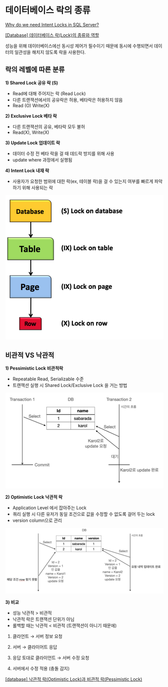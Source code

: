 # 데이터베이스 락의 종류

[Why do we need Intent Locks in SQL Server?](https://www.sqlpassion.at/archive/2016/05/16/why-do-we-need-intent-locks-in-sql-server/)

[[Database] 데이터베이스 락(Lock)의 종류와 역할](https://velog.io/@koo8624/Database-데이터베이스-락Lock의-종류와-역할)

성능을 위해 데이터베이스에선 동시성 제어가 필수이기 때문에 동시에 수행되면서 데이터의 일관성을 해치지 않도록 락을 사용한다.

## **락의 레벨에 따른 분류**

**1) Shared Lock 공유 락 (S)**

- Read에 대해 주어지는 락 (Read Lock)
- 다른 트랜잭션에서의 공유락은 허용, 베타락은 허용하지 않음
- Read (O) Write(X)

**2) Exclusive Lock 베타 락**

- 다른 트랜잭션의 공유, 베타락 모두 불허
- Read(X), Write(X)

**3) Update Lock 업데이트 락**

- 데이터 수정 전 베타 락을 걸 때 데드락 방지를 위해 사용
- update where 과정에서 실행됨

**4) Intent Lock 내재 락**

- 사용자가 요청한 범위에 대한 락(ex, 테이블 락)을 걸 수 있는지 여부를 빠르게 파악하기 위해 사용되는 락

![dblock01.png](../_resources/dblock01.png)

## 비관적 VS 낙관적

**1) Pessimistic Lock 비관적락**

- Repeatable Read, Serializable 수준
- 트랜잭션 실행 시 Shared Lock/Exclusive Lock 을 거는 방법

![dblock02.png](../_resources/dblock02.png)

**2) Optimistic Lock 낙관적 락**

- Application Level 에서 잡아주는 Lock
- 쿼리 실행 시 다른 유저가 동일 조건으로 값을 수정할 수 없도록 걸어 두는 lock
- version column으로 관리

![dblock03.png](../_resources/dblock03.png)

**3) 비교**

- 성능 낙관적 > 비관적
- 낙관적 락은 트랜잭션 단위가 아님
- 롤백할 때는 낙관적 < 비관적 (트랜잭션이 아니기 때문에)

1) 클라언트 → 서버 정보 요청

2) 서버 → 클라이어트 응답

3) 응답 토대로 클라이언트 → 서버 수정 요청

4) 서버에서 수정 적용 (충돌 감지)

[[database] 낙관적 락(Optimistic Lock)과 비관적 락(Pessimistic Lock)](https://sabarada.tistory.com/175)